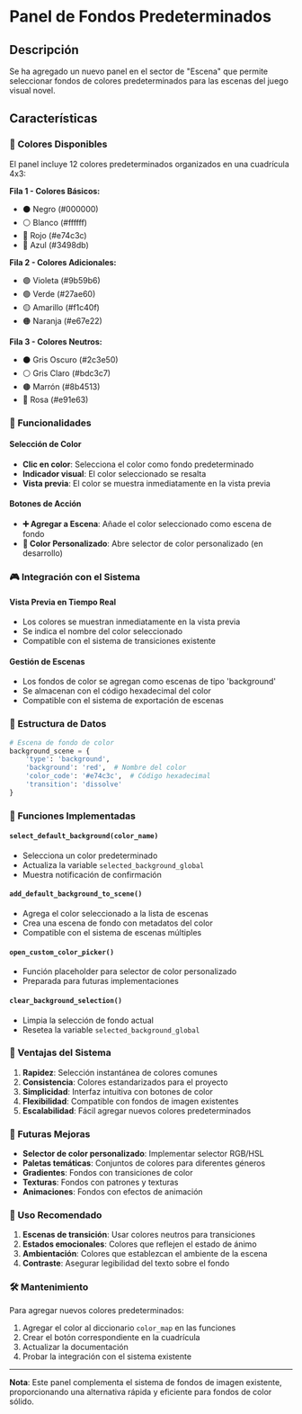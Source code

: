 # Panel de Fondos Predeterminados

## Descripción
Se ha agregado un nuevo panel en el sector de "Escena" que permite seleccionar fondos de colores predeterminados para las escenas del juego visual novel.

## Características

### 🎨 Colores Disponibles
El panel incluye 12 colores predeterminados organizados en una cuadrícula 4x3:

**Fila 1 - Colores Básicos:**
- ⚫ Negro (#000000)
- ⚪ Blanco (#ffffff)
- 🔴 Rojo (#e74c3c)
- 🔵 Azul (#3498db)

**Fila 2 - Colores Adicionales:**
- 🟣 Violeta (#9b59b6)
- 🟢 Verde (#27ae60)
- 🟡 Amarillo (#f1c40f)
- 🟠 Naranja (#e67e22)

**Fila 3 - Colores Neutros:**
- ⚫ Gris Oscuro (#2c3e50)
- ⚪ Gris Claro (#bdc3c7)
- 🟤 Marrón (#8b4513)
- 🩷 Rosa (#e91e63)

### 🔧 Funcionalidades

#### Selección de Color
- **Clic en color**: Selecciona el color como fondo predeterminado
- **Indicador visual**: El color seleccionado se resalta
- **Vista previa**: El color se muestra inmediatamente en la vista previa

#### Botones de Acción
- **➕ Agregar a Escena**: Añade el color seleccionado como escena de fondo
- **🎨 Color Personalizado**: Abre selector de color personalizado (en desarrollo)

### 🎮 Integración con el Sistema

#### Vista Previa en Tiempo Real
- Los colores se muestran inmediatamente en la vista previa
- Se indica el nombre del color seleccionado
- Compatible con el sistema de transiciones existente

#### Gestión de Escenas
- Los fondos de color se agregan como escenas de tipo 'background'
- Se almacenan con el código hexadecimal del color
- Compatible con el sistema de exportación de escenas

### 📁 Estructura de Datos
```python
# Escena de fondo de color
background_scene = {
    'type': 'background',
    'background': 'red',  # Nombre del color
    'color_code': '#e74c3c',  # Código hexadecimal
    'transition': 'dissolve'
}
```

### 🔄 Funciones Implementadas

#### `select_default_background(color_name)`
- Selecciona un color predeterminado
- Actualiza la variable `selected_background_global`
- Muestra notificación de confirmación

#### `add_default_background_to_scene()`
- Agrega el color seleccionado a la lista de escenas
- Crea una escena de fondo con metadatos del color
- Compatible con el sistema de escenas múltiples

#### `open_custom_color_picker()`
- Función placeholder para selector de color personalizado
- Preparada para futuras implementaciones

#### `clear_background_selection()`
- Limpia la selección de fondo actual
- Resetea la variable `selected_background_global`

### 🎯 Ventajas del Sistema

1. **Rapidez**: Selección instantánea de colores comunes
2. **Consistencia**: Colores estandarizados para el proyecto
3. **Simplicidad**: Interfaz intuitiva con botones de color
4. **Flexibilidad**: Compatible con fondos de imagen existentes
5. **Escalabilidad**: Fácil agregar nuevos colores predeterminados

### 🔮 Futuras Mejoras

- **Selector de color personalizado**: Implementar selector RGB/HSL
- **Paletas temáticas**: Conjuntos de colores para diferentes géneros
- **Gradientes**: Fondos con transiciones de color
- **Texturas**: Fondos con patrones y texturas
- **Animaciones**: Fondos con efectos de animación

### 📝 Uso Recomendado

1. **Escenas de transición**: Usar colores neutros para transiciones
2. **Estados emocionales**: Colores que reflejen el estado de ánimo
3. **Ambientación**: Colores que establezcan el ambiente de la escena
4. **Contraste**: Asegurar legibilidad del texto sobre el fondo

### 🛠️ Mantenimiento

Para agregar nuevos colores predeterminados:

1. Agregar el color al diccionario `color_map` en las funciones
2. Crear el botón correspondiente en la cuadrícula
3. Actualizar la documentación
4. Probar la integración con el sistema existente

---

**Nota**: Este panel complementa el sistema de fondos de imagen existente, proporcionando una alternativa rápida y eficiente para fondos de color sólido.


